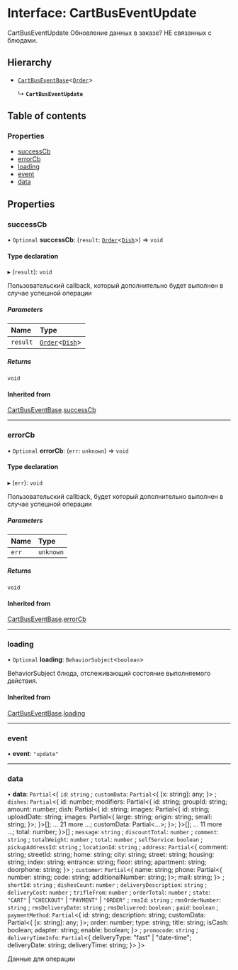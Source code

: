 # Interface: CartBusEventUpdate

CartBusEventUpdate
Обновление данных в заказе? НЕ связанных с блюдами.

## Hierarchy

- [`CartBusEventBase`](CartBusEventBase.md)<[`Order`](Order.md)\>

  ↳ **`CartBusEventUpdate`**

## Table of contents

### Properties

- [successCb](CartBusEventUpdate.md#successcb)
- [errorCb](CartBusEventUpdate.md#errorcb)
- [loading](CartBusEventUpdate.md#loading)
- [event](CartBusEventUpdate.md#event)
- [data](CartBusEventUpdate.md#data)

## Properties

### successCb

• `Optional` **successCb**: (`result`: [`Order`](Order.md)<[`Dish`](Dish.md)\>) => `void`

#### Type declaration

▸ (`result`): `void`

Пользовательский callback, который дополнительно будет выполнен в случае успешной операции

##### Parameters

| Name | Type |
| :------ | :------ |
| `result` | [`Order`](Order.md)<[`Dish`](Dish.md)\> |

##### Returns

`void`

#### Inherited from

[CartBusEventBase](CartBusEventBase.md).[successCb](CartBusEventBase.md#successcb)

___

### errorCb

• `Optional` **errorCb**: (`err`: `unknown`) => `void`

#### Type declaration

▸ (`err`): `void`

Пользовательский callback, будет который дополнительно  выполнен в случае успешной операции

##### Parameters

| Name | Type |
| :------ | :------ |
| `err` | `unknown` |

##### Returns

`void`

#### Inherited from

[CartBusEventBase](CartBusEventBase.md).[errorCb](CartBusEventBase.md#errorcb)

___

### loading

• `Optional` **loading**: `BehaviorSubject`<`boolean`\>

BehaviorSubject блюда, отслеживающий состояние выполняемого действия.

#### Inherited from

[CartBusEventBase](CartBusEventBase.md).[loading](CartBusEventBase.md#loading)

___

### event

• **event**: ``"update"``

___

### data

• **data**: `Partial`<{ `id`: `string` ; `customData`: `Partial`<{ [x: string]: any; }\> ; `dishes`: `Partial`<{ id: number; modifiers: Partial<{ id: string; groupId: string; amount: number; dish: Partial<{ id: string; images: Partial<{ id: string; uploadDate: string; images: Partial<{ large: string; origin: string; small: string; }\>; }\>[]; ... 21 more ...; customData: Partial<...\>; }\>; }\>[]; ... 11 more ...; total: number; }\>[] ; `message`: `string` ; `discountTotal`: `number` ; `comment`: `string` ; `totalWeight`: `number` ; `total`: `number` ; `selfService`: `boolean` ; `pickupAddressId`: `string` ; `locationId`: `string` ; `address`: `Partial`<{ comment: string; streetId: string; home: string; city: string; street: string; housing: string; index: string; entrance: string; floor: string; apartment: string; doorphone: string; }\> ; `customer`: `Partial`<{ name: string; phone: Partial<{ number: string; code: string; additionalNumber: string; }\>; mail: string; }\> ; `shortId`: `string` ; `dishesCount`: `number` ; `deliveryDescription`: `string` ; `deliveryCost`: `number` ; `trifleFrom`: `number` ; `orderTotal`: `number` ; `state`: ``"CART"`` \| ``"CHECKOUT"`` \| ``"PAYMENT"`` \| ``"ORDER"`` ; `rmsId`: `string` ; `rmsOrderNumber`: `string` ; `rmsDeliveryDate`: `string` ; `rmsDelivered`: `boolean` ; `paid`: `boolean` ; `paymentMethod`: `Partial`<{ id: string; description: string; customData: Partial<{ [x: string]: any; }\>; order: number; type: string; title: string; isCash: boolean; adapter: string; enable: boolean; }\> ; `promocode`: `string` ; `deliveryTimeInfo`: `Partial`<{ deliveryType: "fast" \| "date-time"; deliveryDate: string; deliveryTime: string; }\>  }\>

Данные для операции

